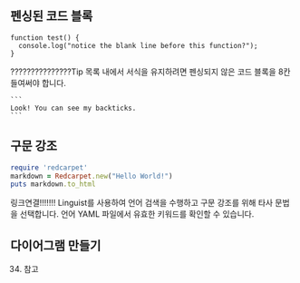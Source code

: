 ## 펜싱된 코드 블록
```
function test() {
  console.log("notice the blank line before this function?");
}
```

???????????????Tip 목록 내에서 서식을 유지하려면 펜싱되지 않은 코드 블록을 8칸 들여써야 합니다.

````
```
Look! You can see my backticks.
```
````
## 구문 강조
```ruby
require 'redcarpet'
markdown = Redcarpet.new("Hello World!")
puts markdown.to_html
```

링크연결!!!!!!!
Linguist를 사용하여 언어 검색을 수행하고 구문 강조를 위해 타사 문법을 선택합니다. 언어 YAML 파일에서 유효한 키워드를 확인할 수 있습니다.

## 다이어그램 만들기
34. 참고